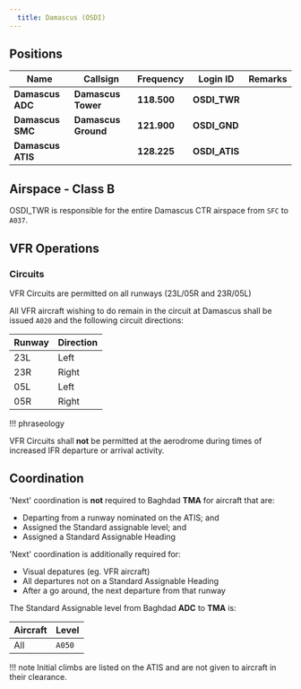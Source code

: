 ```yaml
---
  title: Damascus (OSDI)
---
```


## Positions

| Name			   	|       Callsign	    |  Frequency    |   Login ID    | Remarks |
| ---------------	| ---------------------	| -------------	| ------------| ------- |
| **Damascus ADC** | **Damascus Tower** | **118.500** | **OSDI_TWR** | |
| **Damascus SMC** | **Damascus Ground** | **121.900** | **OSDI_GND**	| |
| **Damascus ATIS** | | **128.225** | **OSDI_ATIS**	| |


## Airspace - Class B

OSDI_TWR is responsible for the entire Damascus CTR airspace from `SFC` to `A037`.

## VFR Operations

### Circuits
VFR Circuits are permitted on all runways (23L/05R and 23R/05L)

All VFR aircraft wishing to do remain in the circuit at Damascus shall be issued `A020` and the following circuit directions:

| Runway | Direction |
| ------ | --------- |
|  23L   |   Left    |
|  23R   |   Right   |
|  05L   |   Left    |
|  05R   |   Right   |

!!! phraseology


VFR Circuits shall **not** be permitted at the aerodrome during times of increased IFR departure or arrival activity.

## Coordination

'Next' coordination is **not** required to Baghdad **TMA** for aircraft that are:

- Departing from a runway nominated on the ATIS; and
- Assigned the Standard assignable level; and
- Assigned a Standard Assignable Heading

'Next' coordination is additionally required for:

- Visual depatures (eg. VFR aircraft)
- All departures not on a Standard Assignable Heading
- After a go around, the next departure from that runway


The Standard Assignable level from Baghdad **ADC** to **TMA** is:

| Aircraft | Level |
| -------- | ----- |
| All | `A050` |

!!! note
    Initial climbs are listed on the ATIS and are not given to aircraft in their clearance. 
